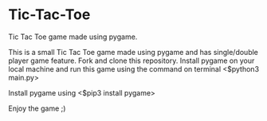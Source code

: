 # Tic-Tac-Toe
Tic Tac Toe game made using pygame.

This is a small Tic Tac Toe game made using pygame and has single/double player game feature. Fork and clone this repository. Install pygame on your local machine and run this game using the command on terminal <$python3 main.py>

Install pygame using <$pip3 install pygame>

Enjoy the game ;) 


